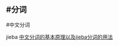 #分词
--------------
#中文分词


jieba
[中文分词的基本原理以及jieba分词的用法](http://blog.csdn.net/john_xyz/article/details/54645527)










